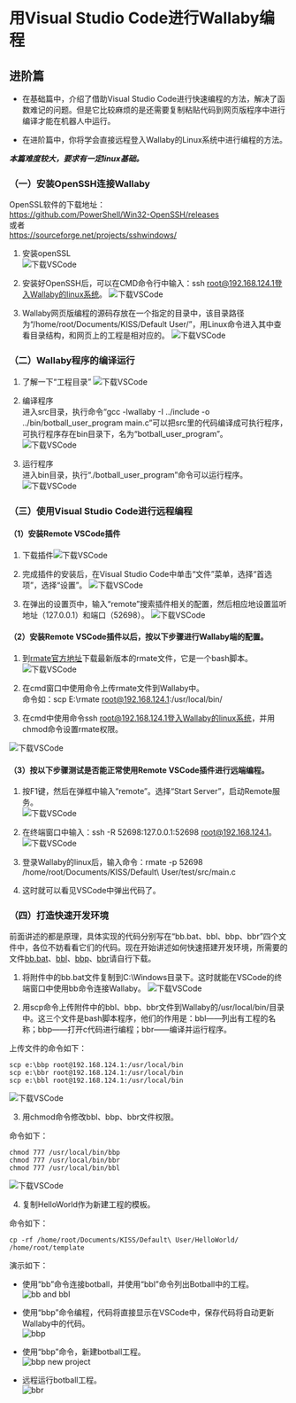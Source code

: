 # 用Visual Studio Code进行Wallaby编程  
## 进阶篇  

* 在基础篇中，介绍了借助Visual Studio Code进行快速编程的方法，解决了函数难记的问题。但是它比较麻烦的是还需要复制粘贴代码到网页版程序中进行编译才能在机器人中运行。

* 在进阶篇中，你将学会直接远程登入Wallaby的Linux系统中进行编程的方法。

***本篇难度较大，要求有一定linux基础。***

### （一）安装OpenSSH连接Wallaby 
OpenSSL软件的下载地址：  
https://github.com/PowerShell/Win32-OpenSSH/releases  
或者  
https://sourceforge.net/projects/sshwindows/  

1. 安装openSSL  
![下载VSCode](/img/17.png)  

2. 安装好OpenSSH后，可以在CMD命令行中输入：ssh root@192.168.124.1登入Wallaby的linux系统。
![下载VSCode](/img/18.png)  

3. Wallaby网页版编程的源码存放在一个指定的目录中，该目录路径为“/home/root/Documents/KISS/Default User/”，用Linux命令进入其中查看目录结构，和网页上的工程是相对应的。
![下载VSCode](/img/19.png)  


### （二）Wallaby程序的编译运行   
1. 了解一下“工程目录”
![下载VSCode](/img/20.png) 

2. 编译程序  
进入src目录，执行命令“gcc -lwallaby -I ../include -o ../bin/botball_user_program main.c”可以把src里的代码编译成可执行程序，可执行程序存在bin目录下，名为“botball_user_program”。  
![下载VSCode](/img/21.png) 

3. 运行程序  
进入bin目录，执行“./botball_user_program”命令可以运行程序。  
![下载VSCode](/img/22.png)  

### （三）使用Visual Studio Code进行远程编程  
#### （1）安装Remote VSCode插件  
1. 下载插件![下载VSCode](/img/23.png)  

2. 完成插件的安装后，在Visual Studio Code中单击“文件”菜单，选择“首选项”，选择“设置”。
![下载VSCode](/img/24.png)  

3. 在弹出的设置页中，输入“remote”搜索插件相关的配置，然后相应地设置监听地址（127.0.0.1）和端口（52698）。
![下载VSCode](/img/25.png)  


#### （2）安装Remote VSCode插件以后，按以下步骤进行Wallaby端的配置。
1. 到[rmate官方地址](https://github.com/aurora/rmate)下载最新版本的rmate文件，它是一个bash脚本。  
![下载VSCode](/img/26.png)  

2. 在cmd窗口中使用命令上传rmate文件到Wallaby中。  
命令如：scp E:\rmate root@192.168.124.1:/usr/local/bin/

3. 在cmd中使用命令ssh root@192.168.124.1登入Wallaby的linux系统，并用chmod命令设置rmate权限。

![下载VSCode](/img/27.png)  

#### （3）按以下步骤测试是否能正常使用Remote VSCode插件进行远端编程。
1. 按F1键，然后在弹框中输入“remote”。选择“Start Server”，启动Remote服务。  
![下载VSCode](/img/28.png)  

2. 在终端窗口中输入：ssh -R 52698:127.0.0.1:52698 root@192.168.124.1。  
![下载VSCode](/img/29.png)  

3. 登录Wallaby的linux后，输入命令：rmate -p 52698 /home/root/Documents/KISS/Default\ User/test/src/main.c

4. 这时就可以看见VSCode中弹出代码了。

### （四）打造快速开发环境  

前面讲述的都是原理，具体实现的代码分别写在“bb.bat、bbl、bbp、bbr”四个文件中，各位不妨看看它们的代码。现在开始讲述如何快速搭建开发环境，所需要的文件[bb.bat](/src/bb.bat)、[bbl](/src/bbl)、[bbp](/src/bbp)、[bbr](/src/bbr)请自行下载。

1. 将附件中的bb.bat文件复制到C:\Windows目录下。这时就能在VSCode的终端窗口中使用bb命令连接Wallaby。
![下载VSCode](/img/30.png)  

2. 用scp命令上传附件中的bbl、bbp、bbr文件到Wallaby的/usr/local/bin/目录中。这三个文件是bash脚本程序，他们的作用是：bbl——列出有工程的名称；bbp——打开c代码进行编程；bbr——编译并运行程序。  

上传文件的命令如下：  
```
scp e:\bbp root@192.168.124.1:/usr/local/bin  
scp e:\bbr root@192.168.124.1:/usr/local/bin  
scp e:\bbl root@192.168.124.1:/usr/local/bin  
```
![下载VSCode](/img/31.png)  


3. 用chmod命令修改bbl、bbp、bbr文件权限。  

命令如下：  
```
chmod 777 /usr/local/bin/bbp
chmod 777 /usr/local/bin/bbr
chmod 777 /usr/local/bin/bbl
```
![下载VSCode](/img/32.png)  

4. 复制HelloWorld作为新建工程的模板。  

命令如下：  
```
cp -rf /home/root/Documents/KISS/Default\ User/HelloWorld/ /home/root/template
```

演示如下：  
* 使用“bb”命令连接botball，并使用“bbl”命令列出Botball中的工程。  
![bb and bbl](/show/02.gif)  

* 使用“bbp”命令编程，代码将直接显示在VSCode中，保存代码将自动更新Wallaby中的代码。  
![bbp](/show/03.gif)  

* 使用“bbp”命令，新建botball工程。  
![bbp new project](/show/04.gif)  

* 远程运行botball工程。  
![bbr](/show/05.gif)  
